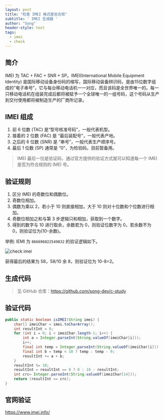 ```yaml
---
layout: post
title: "检查 IMEI 格式是否合规"
subtitle: ' IMEI 生成器 '
author: "Song"
header-style: text
tags:
  - imei
  - check
---
```


## 简介

IMEI 为 TAC + FAC + SNR + SP。IMEI(International Mobile Equipment Identity) 是国际移动设备身份码的缩写，国际移动装备辨识码，是由15位数字组成的”电子串号”，它与每台移动电话机一一对应，而且该码是全世界唯一的。每一只移动电话机在组装完成后都将被赋予一个全球唯一的一组号码，这个号码从生产到交付使用都将被制造生产的厂商所记录。

## IMEI 组成

1. 前 6 位数 (TAC) 是“型号核准号码”，一般代表机型。
2. 接着的 2 位数 (FAC) 是 “最后装配号”，一般代表产地。
3. 之后的 6 位数 (SNR) 是 “串号”，一般代表生产顺序号。
4. 最后 1 位数 (SP) 通常是 “0”，为检验码，目前暂备用。

> IMEI 最后一位是验证码，通过官方提供的验证方式就可以知道每一个 IMEI 是否为符合规则的 IMEI 号。

## 验证规则

1. 区分 IMEI 的奇数位和偶数位。
2. 奇数位相加。
3. 偶数为乘以 2，若小于 10 则直接相加，大于 10 则对十位数和个位数进行相加。
4. 奇数位相加之和与第 3 步逻辑只和相加，获取到一个数字。
5. 得到的数字与 10 进行取余，余数若为 0，则验证位数字为 0，若余数不为 0，则验证位为(10-余数)。

举例: IEMI 为 `866696022549032` 的验证逻辑如下。

![check imei](https://song-dev.github.io/img/in-post/post-c/imei-check.jpg)

获得最后的结果为 58，58/10 余 8，则验证位为 10-8=2。

## 生成代码

> 见 GitHub 仓库：https://github.com/song-dev/c-study

## 验证代码

```java
public static boolean isIMEI(String imei) {
    char[] imeiChar = imei.toCharArray();
    int resultInt = 0;
    for (int i = 0; i < imeiChar.length-1; i++) {
        int a = Integer.parseInt(String.valueOf(imeiChar[i]));
        i++;
        final int temp = Integer.parseInt(String.valueOf(imeiChar[i])) * 2;
        final int b = temp < 10 ? temp : temp - 9;
        resultInt += a + b;
    }
    resultInt %= 10;
    resultInt = resultInt == 0 ? 0 : 10 - resultInt;
    int crc= Integer.parseInt(String.valueOf(imeiChar[14]));
    return (resultInt == crc);
}
```

## 官网验证

https://www.imei.info/
